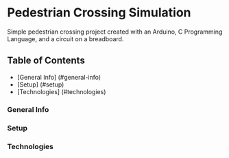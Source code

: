 # Pedestrian Crossing Simulation

Simple pedestrian crossing project created with an Arduino, C Programming Language, and a circuit on a breadboard. 

## Table of Contents
* [General Info] (#general-info)
* [Setup] (#setup)
* [Technologies] (#technologies)

### General Info

### Setup

### Technologies


